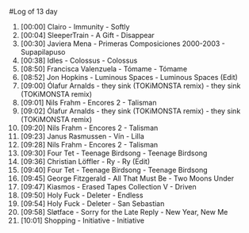 #Log of 13 day

1. [00:00] Clairo - Immunity - Softly
1. [00:04] SleeperTrain - A Gift - Disappear
1. [00:30] Javiera Mena - Primeras Composiciones 2000-2003 - Supapilapuso
1. [00:38] Idles - Colossus - Colossus
1. [08:50] Francisca Valenzuela - Tómame - Tómame
1. [08:52] Jon Hopkins - Luminous Spaces - Luminous Spaces (Edit)
1. [09:00] Ólafur Arnalds - they sink (TOKiMONSTA remix) - they sink (TOKiMONSTA remix)
1. [09:01] Nils Frahm - Encores 2 - Talisman
1. [09:02] Ólafur Arnalds - they sink (TOKiMONSTA remix) - they sink (TOKiMONSTA remix)
1. [09:20] Nils Frahm - Encores 2 - Talisman
1. [09:23] Janus Rasmussen - Vín - Lilla
1. [09:28] Nils Frahm - Encores 2 - Talisman
1. [09:30] Four Tet - Teenage Birdsong - Teenage Birdsong
1. [09:36] Christian Löffler - Ry - Ry (Edit)
1. [09:40] Four Tet - Teenage Birdsong - Teenage Birdsong
1. [09:45] George Fitzgerald - All That Must Be - Two Moons Under
1. [09:47] Kiasmos - Erased Tapes Collection V - Driven
1. [09:50] Holy Fuck - Deleter - Endless
1. [09:54] Holy Fuck - Deleter - San Sebastian
1. [09:58] Sløtface - Sorry for the Late Reply - New Year, New Me
1. [10:01] Shopping - Initiative - Initiative
